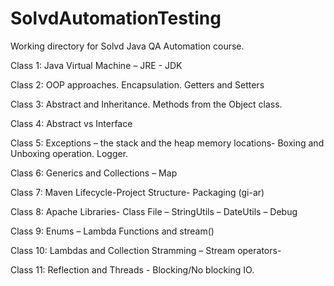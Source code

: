 # SolvdAutomationTesting

Working directory for Solvd Java QA Automation course.

Class 1:  Java Virtual Machine – JRE - JDK

Class 2:  OOP approaches. Encapsulation. Getters and Setters

Class 3: Abstract and Inheritance. Methods from the Object class.

Class 4: Abstract vs Interface

Class 5: Exceptions – the stack and the heap memory locations- Boxing and Unboxing operation. Logger.

Class 6: Generics and Collections – Map

Class 7: Maven Lifecycle-Project Structure- Packaging (gi-ar)

Class 8: Apache Libraries- Class File – StringUtils – DateUtils – Debug

Class 9: Enums – Lambda Functions and stream()

Class 10: Lambdas and Collection Stramming – Stream operators- 

Class 11: Reflection and Threads - Blocking/No blocking IO.

